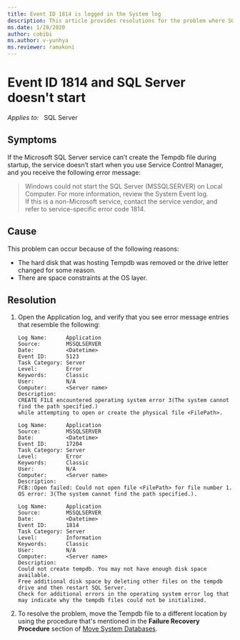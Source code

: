 ```yaml
---
title: Event ID 1814 is logged in the System log
description: This article provides resolutions for the problem where SQL Server fails to start and Event ID 1814 is logged in the System log.
ms.date: 1/28/2020
author: cobibi
ms.author: v-yunhya
ms.reviewer: ramakoni
---
```

# Event ID 1814 and SQL Server doesn't start

_Applies to:_ &nbsp; SQL Server

## Symptoms

If the Microsoft SQL Server service can’t create the Tempdb file during startup, the service doesn’t start when you use Service Control Manager, and you receive the following error message:

> Windows could not start the SQL Server (MSSQLSERVER) on Local Computer. For more information, review the System Event log.  
If this is a non-Microsoft service, contact the service vendor, and refer to service-specific error code 1814.

## Cause

This problem can occur because of the following reasons:

- The hard disk that was hosting Tempdb was removed or the drive letter changed for some reason.
- There are space constraints at the OS layer.

## Resolution

1. Open the Application log, and verify that you see error message entries that resemble the following:

    ```output
    Log Name:      Application  
    Source:        MSSQLSERVER  
    Date:          <Datetime>  
    Event ID:      5123  
    Task Category: Server  
    Level:         Error  
    Keywords:      Classic  
    User:          N/A  
    Computer:      <Server name>  
    Description:
    CREATE FILE encountered operating system error 3(The system cannot find the path specified.)
    while attempting to open or create the physical file <FilePath>.

    Log Name:      Application  
    Source:        MSSQLSERVER  
    Date:          <Datetime>  
    Event ID:      17204  
    Task Category: Server  
    Level:         Error  
    Keywords:      Classic  
    User:          N/A  
    Computer:      <Server name>  
    Description:
    FCB::Open failed: Could not open file <FilePath> for file number 1.  OS error: 3(The system cannot find the path specified.).

    Log Name:      Application  
    Source:        MSSQLSERVER  
    Date:          <Datetime>  
    Event ID:      1814  
    Task Category: Server  
    Level:         Information  
    Keywords:      Classic  
    User:          N/A
    Computer:      <Server name>  
    Description:
    Could not create tempdb. You may not have enough disk space available.
    Free additional disk space by deleting other files on the tempdb drive and then restart SQL Server.
    Check for additional errors in the operating system error log that may indicate why the tempdb files could not be initialized.
    ```

1. To resolve the problem, move the Tempdb file to a different location by using the procedure that's mentioned in the **Failure Recovery Procedure** section of [Move System Databases](/sql/relational-databases/databases/move-system-databases#Failure).
